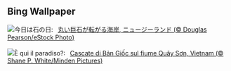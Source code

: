 ## Bing Wallpaper
![](https://www.bing.com/th?id=OHR.BouldersNZ_JA-JP7494581439_UHD.jpg&w=1000)今日は石の日:&nbsp;&ensp;[丸い巨石が転がる海岸, ニュージーランド (© Douglas Pearson/eStock Photo)](https://www.bing.com/th?id=OHR.BouldersNZ_JA-JP7494581439_UHD.jpg)
<br><br/>
![](https://www.bing.com/th?id=OHR.VietnamFalls_IT-IT3525554686_UHD.jpg&w=1000)È qui il paradiso?:&nbsp;&ensp;[Cascate di Bản Giốc sul fiume Quây Sơn, Vietnam (© Shane P. White/Minden Pictures)](https://www.bing.com/th?id=OHR.VietnamFalls_IT-IT3525554686_UHD.jpg)
<br><br/>
